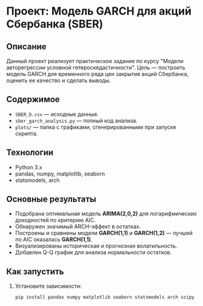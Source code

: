 # Проект: Модель GARCH для акций Сбербанка (SBER)

## Описание
Данный проект реализует практическое задание по курсу "Модели авторегрессии условной гетероскедастичности". Цель — построить модель GARCH для временного ряда цен закрытия акций Сбербанка, оценить ее качество и сделать выводы.

## Содержимое
- `SBER_D.csv` — исходные данные.
- `sber_garch_analysis.py` — полный код анализа.
- `plots/` — папка с графиками, сгенерированными при запуске скрипта.

## Технологии
- Python 3.x
- pandas, numpy, matplotlib, seaborn
- statsmodels, arch

## Основные результаты
- Подобрана оптимальная модель **ARIMA(2,0,2)** для логарифмических доходностей по критерию AIC.
- Обнаружен значимый ARCH-эффект в остатках.
- Построены и сравнены модели **GARCH(1,1)** и **GARCH(1,2)** — лучшей по AIC оказалась **GARCH(1,1)**.
- Визуализированы историческая и прогнозная волатильность.
- Добавлен Q-Q график для анализа нормальности остатков.

## Как запустить
1. Установите зависимости:  
   ```bash
   pip install pandas numpy matplotlib seaborn statsmodels arch scipy